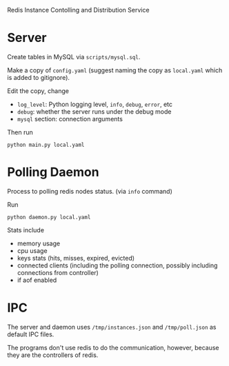 Redis Instance Contolling and Distribution Service

Server
===

Create tables in MySQL via `scripts/mysql.sql`.

Make a copy of `config.yaml` (suggest naming the copy as `local.yaml` which is added to gitignore).

Edit the copy, change

* `log_level`: Python logging level, `info`, `debug`, `error`, etc
* `debug`: whether the server runs under the debug mode
* `mysql` section: connection arguments

Then run

    python main.py local.yaml

Polling Daemon
===

Process to polling redis nodes status. (via `info` command)

Run

    python daemon.py local.yaml

Stats include

* memory usage
* cpu usage
* keys stats (hits, misses, expired, evicted)
* connected clients (including the polling connection, possibly including connections from controller)
* if aof enabled

IPC
===

The server and daemon uses `/tmp/instances.json` and `/tmp/poll.json` as default IPC files.

The programs don't use redis to do the communication, however, because they are the controllers of redis.
